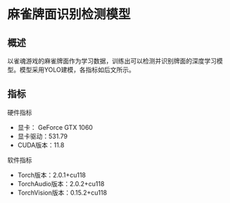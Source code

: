 # 麻雀牌面识别检测模型

## 概述

以雀魂游戏的麻雀牌面作为学习数据，训练出可以检测并识别牌面的深度学习模型。模型采用YOLO建模，各指标如后文所示。

## 指标
 
硬件指标
 - 显卡： GeForce GTX 1060
 - 显卡驱动：531.79
 - CUDA版本：11.8

软件指标
 - Torch版本：2.0.1+cu118
 - TorchAudio版本：2.0.2+cu118
 - TorchVision版本：0.15.2+cu118